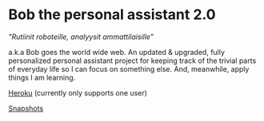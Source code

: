 # Bob the personal assistant 2.0

_"Rutiinit roboteille, analyysit ammattilaisille"_

a.k.a Bob goes the world wide web. An updated & upgraded, fully personalized personal assistant project for keeping track of the trivial parts of everyday life so I can focus on something else. And, meanwhile, apply things I am learning.

[Heroku](https://bobthepersonalassistant.herokuapp.com/) (currently only supports one user)

[Snapshots](https://github.com/korolainenriikka/Bob2/blob/master/snapshots/snapshots.md)
